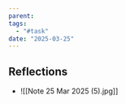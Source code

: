 ```yaml
---
parent: 
tags:
  - "#task"
date: "2025-03-25"
---
```

## Reflections
* ![[Note 25 Mar 2025 (5).jpg]]